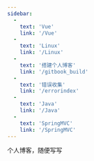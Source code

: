 ```yaml
---
sidebar: 
  -
    text: 'Vue'
    link: '/Vue'
  -
    text: 'Linux'
    link: '/Linux'
  -
    text: '搭建个人博客'
    link: '/gitbook_build'
  -
    text: '错误收集'
    link: '/errorindex'
  -
    text: 'Java'
    link: '/Java'
  -
    text: 'SpringMVC'
    link: '/SpringMVC'
---
```


个人博客，随便写写


